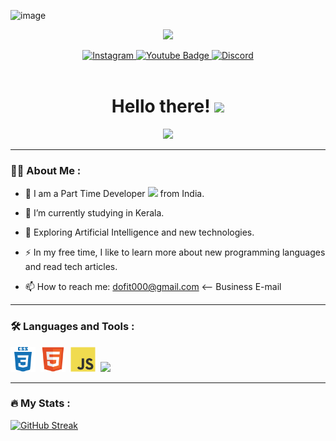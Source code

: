 ![image](https://github.com/user-attachments/assets/1ef3c429-4e92-40b2-ba6c-5e028655a8a1)<div id="header" align="center">
  <img src="https://theprintedcat.com/wp-content/uploads/2021/08/keyboard-cat-transp2.gif" width="200"/>
  
</div>

<div id="badges" align="center">
  
  <a href="https://www.instagram.com/dofito20">
    <img src="https://img.shields.io/badge/Instagram-white?style=for-the-badge&logo=Instagram&color=%23F7F7F7" alt="Instagram"/>
  </a>
  
  <a href="https://www.youtube.com/@dofii2o">
    <img src="https://img.shields.io/badge/YouTube-red?style=for-the-badge&logo=youtube&logoColor=white" alt="Youtube Badge"/>
  </a>

  <a href="https://discord.gg/wsJe4TdfEZ">
    <img src="https://img.shields.io/badge/Discord-%237289d9?style=for-the-badge&logo=Discord&logoColor=white" alt="Discord"/>
  </a>
</div>

<div align="center">
  <img src="https://komarev.com/ghpvc/?username=DoFitO-dev&style=flat-square&color=blue" alt=""/>
  <h1>
    Hello there!
    <img src="https://media.giphy.com/media/hvRJCLFzcasrR4ia7z/giphy.gif" width="30px"/>
  </h1>
</div>

<div align="center">
  <img src="https://camo.githubusercontent.com/52cb4bb059b91310261d327a11e137f19fb76f971b5f8526d2a56eb598a4fe4a/68747470733a2f2f6d65646961342e67697068792e636f6d2f6d656469612f574941584b4544503852304942534158556b2f67697068792e676966" width="400"/>
</div>

---

### :man_technologist: About Me :
- 👋 I am a Part Time Developer <img src="https://media.giphy.com/media/WUlplcMpOCEmTGBtBW/giphy.gif" width="30"> from India.
- 🔭 I’m currently studying in Kerala.

- 🌱 Exploring Artificial Intelligence and new technologies.

- ⚡ In my free time, I like to learn more about new programming languages and read tech articles.

- 📫 How to reach me: dofit000@gmail.com <-- Business E-mail

---

### :hammer_and_wrench: Languages and Tools :
<div>
  <img src="https://github.com/devicons/devicon/blob/master/icons/css3/css3-plain-wordmark.svg"  title="CSS3" alt="CSS" width="40" height="40"/>&nbsp;
  <img src="https://github.com/devicons/devicon/blob/master/icons/html5/html5-original.svg" title="HTML5" alt="HTML" width="40" height="40"/>&nbsp;
  <img src="https://github.com/devicons/devicon/blob/master/icons/javascript/javascript-original.svg" title="JavaScript" alt="JavaScript" width="40" height="40"/>&nbsp;
  <img src="https://cdn3.iconfinder.com/data/icons/logos-and-brands-adobe/512/267_Python-512.png";
</div>

---

### :fire: My Stats :
<a href="https://git.io/streak-stats"><img src="https://streak-stats.demolab.com?user=DoFitO-dev&theme=dark&hide_border=true&border_radius=10&date_format=j%20M%5B%20Y%5D" alt="GitHub Streak" /></a>
